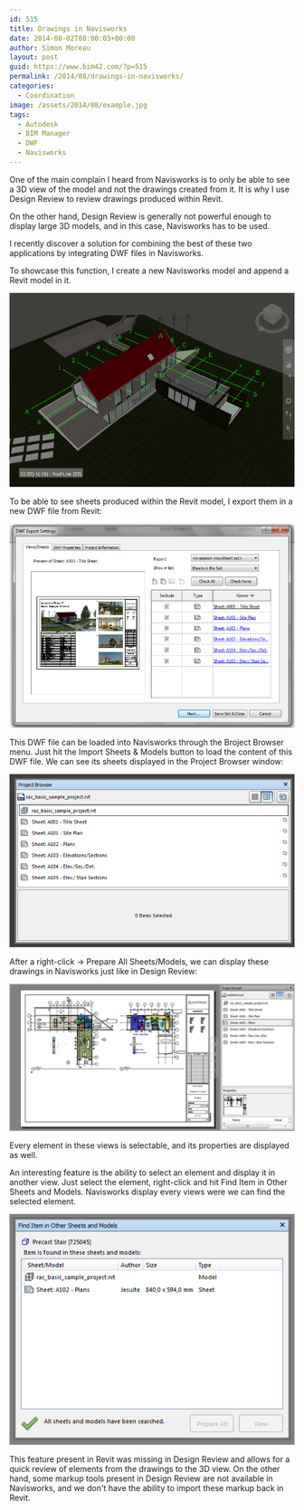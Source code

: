 ```yaml
---
id: 515
title: Drawings in Navisworks
date: 2014-08-02T08:00:03+00:00
author: Simon Moreau
layout: post
guid: https://www.bim42.com/?p=515
permalink: /2014/08/drawings-in-navisworks/
categories:
  - Coordination
image: /assets/2014/08/example.jpg
tags:
  - Autodesk
  - BIM Manager
  - DWF
  - Navisworks
---
```

One of the main complain I heard from Navisworks is to only be able to see a 3D view of the model and not the drawings created from it. It is why I use Design Review to review drawings produced within Revit.

On the other hand, Design Review is generally not powerful enough to display large 3D models, and in this case, Navisworks has to be used.

I recently discover a solution for combining the best of these two applications by integrating DWF files in Navisworks.

To showcase this function, I create a new Navisworks model and append a Revit model in it.

![example](/assets/2014/08/example.jpg)

To be able to see sheets produced within the Revit model, I export them in a new DWF file from Revit:

![dwf](/assets/2014/08/dwf.jpg)

This DWF file can be loaded into Navisworks through the Broject Browser menu. Just hit the Import Sheets & Models button to load the content of this DWF file. We can see its sheets displayed in the Project Browser window:

![projectBrowser](/assets/2014/08/projectBrowser.jpg)

After a right-click -> Prepare All Sheets/Models, we can display these drawings in Navisworks just like in Design Review:

![sheets](/assets/2014/08/sheets.jpg)

Every element in these views is selectable, and its properties are displayed as well.

An interesting feature is the ability to select an element and display it in another view. Just select the element, right-click and hit Find Item in Other Sheets and Models. Navisworks display every views were we can find the selected element.

![find](/assets/2014/08/find.jpg)

This feature present in Revit was missing in Design Review and allows for a quick review of elements from the drawings to the 3D view. On the other hand, some markup tools present in Design Review are not available in Navisworks, and we don't have the ability to import these markup back in Revit.
